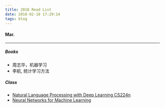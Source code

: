 ```yaml
---
title: 2018 Read List
date: 2018-02-18 17:29:14
tags: blog
---
```


#### Mar.
---
##### Books

* 周志华，机器学习
* 李航, 统计学习方法

##### Class

* [Natural Language Processing with Deep Learning CS224n](http://web.stanford.edu/class/cs224n/)
* [Neural Networks for Machine Learning](https://www.coursera.org/learn/neural-networks/home/welcome)
